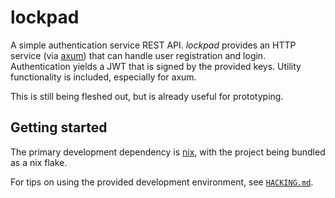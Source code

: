 # lockpad

A simple authentication service REST API.
*lockpad* provides an HTTP service (via [axum](https://github.com/tokio-rs/axum)) that can handle user registration and login.
Authentication yields a JWT that is signed by the provided keys.
Utility functionality is included, especially for axum.

This is still being fleshed out, but is already useful for prototyping.

## Getting started

The primary development dependency is [nix](https://nixos.org/), with the project being bundled as a nix flake.

For tips on using the provided development environment, see [`HACKING.md`](HACKING.md).

